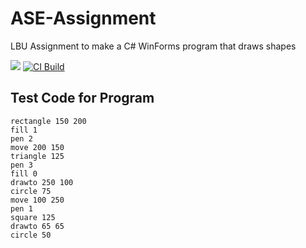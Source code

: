 # ASE-Assignment
LBU Assignment to make a C# WinForms program that draws shapes

![](https://hits.dwyl.com/aryanprince/ASE-Assignment.svg?style=flat-square) 
[![CI Build](https://github.com/aryanprince/ASE-Assignment/actions/workflows/ci-build.yml/badge.svg)](https://github.com/aryanprince/ASE-Assignment/actions/workflows/ci-build.yml)

<!-- 
# Issues badge doesn't work cus repo not public
[![GitHub issues](https://img.shields.io/github/issues/aryanprince/ASE-Assignment?logo=github)](https://github.com/aryanprince/ASE-Assignment/issues) 
-->

## Test Code for Program
```
rectangle 150 200
fill 1
pen 2
move 200 150
triangle 125
pen 3
fill 0
drawto 250 100
circle 75
move 100 250
pen 1
square 125
drawto 65 65
circle 50
```
